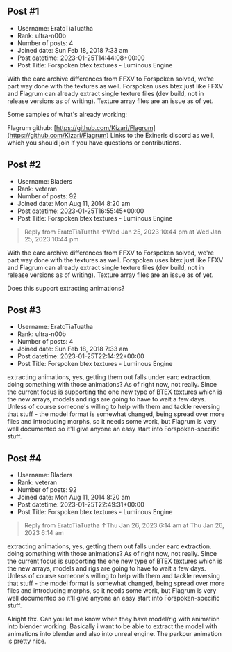 ## Post #1
- Username: EratoTiaTuatha
- Rank: ultra-n00b
- Number of posts: 4
- Joined date: Sun Feb 18, 2018 7:33 am
- Post datetime: 2023-01-25T14:44:08+00:00
- Post Title: Forspoken btex textures - Luminous Engine

With the earc archive differences from FFXV to Forspoken solved, we're part way done with the textures as well. Forspoken uses btex just like FFXV and Flagrum can already extract single texture files (dev build, not in release versions as of writing). Texture array files are an issue as of yet.

Some samples of what's already working: 





Flagrum github: [https://github.com/Kizari/Flagrum](https://github.com/Kizari/Flagrum)
Links to the Exineris discord as well, which you should join if you have questions or contributions.
## Post #2
- Username: Bladers
- Rank: veteran
- Number of posts: 92
- Joined date: Mon Aug 11, 2014 8:20 am
- Post datetime: 2023-01-25T16:55:45+00:00
- Post Title: Forspoken btex textures - Luminous Engine

> Reply from EratoTiaTuatha ↑Wed Jan 25, 2023 10:44 pm at Wed Jan 25, 2023 10:44 pm
>
> 
With the earc archive differences from FFXV to Forspoken solved, we're part way done with the textures as well. Forspoken uses btex just like FFXV and Flagrum can already extract single texture files (dev build, not in release versions as of writing). Texture array files are an issue as of yet.

Does this support extracting animations?
## Post #3
- Username: EratoTiaTuatha
- Rank: ultra-n00b
- Number of posts: 4
- Joined date: Sun Feb 18, 2018 7:33 am
- Post datetime: 2023-01-25T22:14:22+00:00
- Post Title: Forspoken btex textures - Luminous Engine

extracting animations, yes, getting them out falls under earc extraction.
doing something with those animations? As of right now, not really. Since the current focus is supporting the one new type of BTEX textures which is the new arrays, models and rigs are going to have to wait a few days. 
Unless of course someone's willing to help with them and tackle reversing that stuff - the model format is somewhat changed, being spread over more files and introducing morphs, so it needs some work, but Flagrum is very well documented so it'll give anyone an easy start into Forspoken-specific stuff.
## Post #4
- Username: Bladers
- Rank: veteran
- Number of posts: 92
- Joined date: Mon Aug 11, 2014 8:20 am
- Post datetime: 2023-01-25T22:49:31+00:00
- Post Title: Forspoken btex textures - Luminous Engine

> Reply from EratoTiaTuatha ↑Thu Jan 26, 2023 6:14 am at Thu Jan 26, 2023 6:14 am
>
> 
extracting animations, yes, getting them out falls under earc extraction.
doing something with those animations? As of right now, not really. Since the current focus is supporting the one new type of BTEX textures which is the new arrays, models and rigs are going to have to wait a few days. 
Unless of course someone's willing to help with them and tackle reversing that stuff - the model format is somewhat changed, being spread over more files and introducing morphs, so it needs some work, but Flagrum is very well documented so it'll give anyone an easy start into Forspoken-specific stuff.

Alright thx. Can you let me know when they have model/rig with animation into blender working.
Basically i want to be able to extract the model with animations into blender and also into unreal engine.
The parkour animation is pretty nice.
